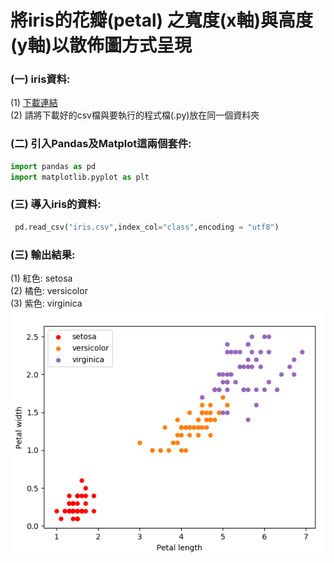 # 將iris的花瓣(petal) 之寬度(x軸)與高度(y軸)以散佈圖方式呈現
### (一) iris資料:
  (1) [下載連結](https://archive.ics.uci.edu/ml/datasets/iris)  
      (2) 請將下載好的csv檔與要執行的程式檔(.py)放在同一個資料夾
### (二) 引入Pandas及Matplot這兩個套件:
  ```python
  import pandas as pd
  import matplotlib.pyplot as plt
  ```
### (三) 導入iris的資料:
 ```python
  pd.read_csv("iris.csv",index_col="class",encoding = "utf8")
  ```

### (三) 輸出結果:
(1) 紅色: setosa  <br>
(2) 橘色: versicolor <br>
(3) 紫色: virginica
![image](https://github.com/WuJammy/iris_petal_python/blob/master/img/1420.png)
